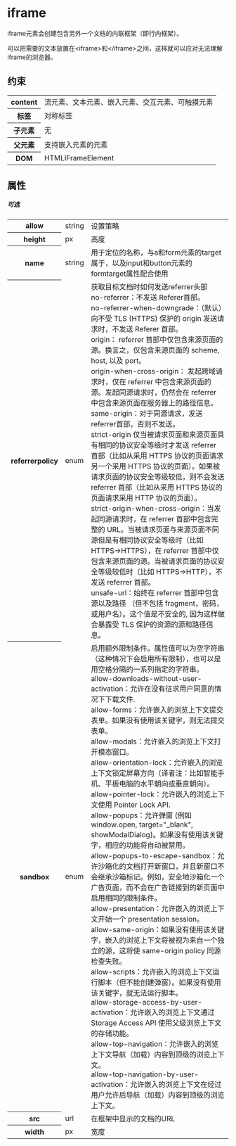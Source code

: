 # iframe

iframe元素会创建包含另外一个文档的内联框架（即行内框架）。

可以把需要的文本放置在&lt;iframe&gt;和&lt;/iframe&gt;之间，这样就可以应对无法理解iframe的浏览器。

## 约束

<table>
<tr>
    <th>content</th>
    <td>流元素、文本元素、嵌入元素、交互元素、可触摸元素</td>
</tr>
<tr>
    <th>标签</th>
    <td>对称标签</td>
</tr>
<tr>
    <th>子元素</th>
    <td>无</td>
</tr>
<tr>
    <th>父元素</th>
    <td>支持嵌入元素的元素</td>
</tr>
<tr>
    <th>DOM</th>
    <td>HTMLIFrameElement</td>
</tr>
</table>

## 属性

##### 可选

<table>
<tr>
	<th>allow</th>
	<td>string</td>
	<td>设置策略</td>
</tr>
<tr>
	<th>height</th>
	<td>px</td>
	<td>高度</td>
</tr>
<tr>
	<th>name</th>
	<td>string</td>
	<td>用于定位的名称，与a和form元素的target属于，以及input和button元素的formtarget属性配合使用</td>
</tr>
<tr>
	<th>referrerpolicy</th>
	<td>enum</td>
	<td>获取目标文档时如何发送referrer头部
	<br/>no-referrer：不发送 Referer首部。
	<br/>no-referrer-when-downgrade：（默认）向不受 TLS (HTTPS) 保护的 origin 发送请求时，不发送 Referer 首部。
	<br/>origin： referrer 首部中仅包含来源页面的源。换言之，仅包含来源页面的 scheme, host, 以及 port。
	<br/>origin-when-cross-origin： 发起跨域请求时，仅在 referrer 中包含来源页面的源。发起同源请求时，仍然会在 referrer 中包含来源页面在服务器上的路径信息。
	<br/>same-origin：对于同源请求，发送referrer首部，否则不发送。
	<br/>strict-origin 仅当被请求页面和来源页面具有相同的协议安全等级时才发送 referrer 首部（比如从采用 HTTPS 协议的页面请求另一个采用 HTTPS 协议的页面）。如果被请求页面的协议安全等级较低，则不会发送 referrer 首部（比如从采用 HTTPS 协议的页面请求采用 HTTP 协议的页面）。
	<br/>strict-origin-when-cross-origin：当发起同源请求时，在 referrer 首部中包含完整的 URL。当被请求页面与来源页面不同源但是有相同协议安全等级时（比如 HTTPS→HTTPS），在 referrer 首部中仅包含来源页面的源。当被请求页面的协议安全等级较低时（比如 HTTPS→HTTP），不发送 referrer 首部。
	<br/>unsafe-url：始终在 referrer 首部中包含源以及路径 （但不包括 fragment，密码，或用户名）。这个值是不安全的, 因为这样做会暴露受 TLS 保护的资源的源和路径信息。</td>
</tr>
<tr>
	<th>sandbox</th>
	<td>enum</td>
	<td>启用额外限制条件。属性值可以为空字符串（这种情况下会启用所有限制），也可以是用空格分隔的一系列指定的字符串。
    <br/>allow-downloads-without-user-activation：允许在没有征求用户同意的情况下下载文件.
    <br/>allow-forms：允许嵌入的浏览上下文提交表单。如果没有使用该关键字，则无法提交表单。
    <br/>allow-modals：允许嵌入的浏览上下文打开模态窗口。
    <br/>allow-orientation-lock：允许嵌入的浏览上下文锁定屏幕方向（译者注：比如智能手机、平板电脑的水平朝向或垂直朝向）。
    <br/>allow-pointer-lock：允许嵌入的浏览上下文使用 Pointer Lock API.
    <br/>allow-popups：允许弹窗 (例如 window.open, target="_blank", showModalDialog)。如果没有使用该关键字，相应的功能将自动被禁用。
    <br/>allow-popups-to-escape-sandbox：允许沙箱化的文档打开新窗口，并且新窗口不会继承沙箱标记。例如，安全地沙箱化一个广告页面，而不会在广告链接到的新页面中启用相同的限制条件。
    <br/>allow-presentation：允许嵌入的浏览上下文开始一个 presentation session。
    <br/>allow-same-origin：如果没有使用该关键字，嵌入的浏览上下文将被视为来自一个独立的源，这将使 same-origin policy 同源检查失败。
    <br/>allow-scripts：允许嵌入的浏览上下文运行脚本（但不能创建弹窗）。如果没有使用该关键字，就无法运行脚本。
    <br/>allow-storage-access-by-user-activation：允许嵌入的浏览上下文通过 Storage Access API 使用父级浏览上下文的存储功能。
    <br/>allow-top-navigation：允许嵌入的浏览上下文导航（加载）内容到顶级的浏览上下文。
    <br/>allow-top-navigation-by-user-activation：允许嵌入的浏览上下文在经过用户允许后导航（加载）内容到顶级的浏览上下文。
</td>
</tr>
<tr>
	<th>src</th>
	<td>url</td>
	<td>在框架中显示的文档的URL</td>
</tr>
<tr>
	<th>width</th>
	<td>px</td>
	<td>宽度</td>
</tr>
</table>

